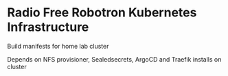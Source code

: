 # Radio Free Robotron Kubernetes Infrastructure

Build manifests for home lab cluster

Depends on NFS provisioner, Sealedsecrets, ArgoCD and Traefik installs on cluster

